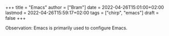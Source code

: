 +++
title = "Emacs"
author = ["Bram"]
date = 2022-04-26T15:01:00+02:00
lastmod = 2022-04-26T15:59:17+02:00
tags = ["chirp", "emacs"]
draft = false
+++

Observation: Emacs is primarily used to configure Emacs.

